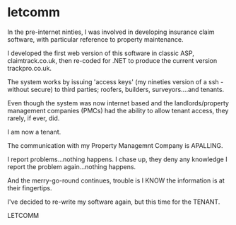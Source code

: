 # letcomm
In the pre-internet ninties, I was involved in developing insurance claim software, with particular reference to property maintenance.

I developed the first web version of this software in classic ASP, claimtrack.co.uk, then re-coded for .NET to produce the current version trackpro.co.uk.

The system works by issuing 'access keys' (my nineties version of a ssh - without secure) to third parties; roofers, builders, surveyors....and tenants.

Even though the system was now internet based and the landlords/property management companies (PMCs) had the ability to allow tenant access, they rarely, if ever, did. 

I am now a tenant.

The communication with my Property Managemnt Company is APALLING.

I report problems...nothing happens. 
I chase up, they deny any knowledge
I report the problem again...nothing happens. 

And the merry-go-round continues, trouble is I KNOW the information is at their fingertips.

I've decided to re-write my software again, but this time for the TENANT.

LETCOMM

